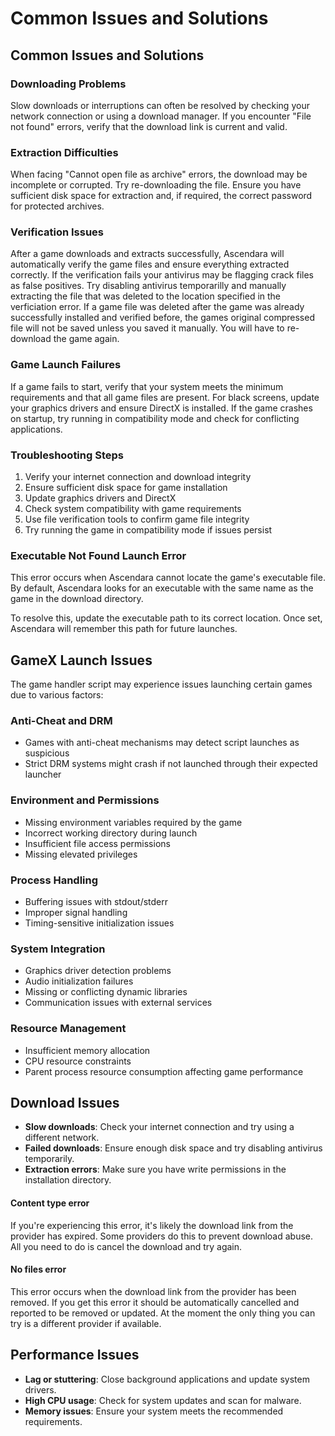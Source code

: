 # Common Issues and Solutions
## Common Issues and Solutions

### Downloading Problems
Slow downloads or interruptions can often be resolved by checking your network connection or using a download manager. If you encounter "File not found" errors, verify that the download link is current and valid.

### Extraction Difficulties
When facing "Cannot open file as archive" errors, the download may be incomplete or corrupted. Try re-downloading the file. Ensure you have sufficient disk space for extraction and, if required, the correct password for protected archives.

### Verification Issues
After a game downloads and extracts successfully, Ascendara will automatically verify the game files and ensure everything extracted correctly. If the verification fails your antivirus may be flagging crack files as false positives. Try disabling antivirus temporarilly and manually extracting the file that was deleted to the location specified in the verficiation error. If a game file was deleted after the game was already successfully installed and verified before, the games original compressed file will not be saved unless you saved it manually. You will have to re-download the game again.

### Game Launch Failures
If a game fails to start, verify that your system meets the minimum requirements and that all game files are present. For black screens, update your graphics drivers and ensure DirectX is installed. If the game crashes on startup, try running in compatibility mode and check for conflicting applications.

### Troubleshooting Steps
1. Verify your internet connection and download integrity
2. Ensure sufficient disk space for game installation
3. Update graphics drivers and DirectX
4. Check system compatibility with game requirements
5. Use file verification tools to confirm game file integrity
6. Try running the game in compatibility mode if issues persist

### Executable Not Found Launch Error
This error occurs when Ascendara cannot locate the game's executable file. By default, Ascendara looks for an executable with the same name as the game in the download directory.

To resolve this, update the executable path to its correct location. Once set, Ascendara will remember this path for future launches.

## GameX Launch Issues
The game handler script may experience issues launching certain games due to various factors:

### Anti-Cheat and DRM
- Games with anti-cheat mechanisms may detect script launches as suspicious
- Strict DRM systems might crash if not launched through their expected launcher

### Environment and Permissions
- Missing environment variables required by the game
- Incorrect working directory during launch
- Insufficient file access permissions
- Missing elevated privileges

### Process Handling
- Buffering issues with stdout/stderr
- Improper signal handling
- Timing-sensitive initialization issues

### System Integration
- Graphics driver detection problems
- Audio initialization failures
- Missing or conflicting dynamic libraries
- Communication issues with external services

### Resource Management
- Insufficient memory allocation
- CPU resource constraints
- Parent process resource consumption affecting game performance

## Download Issues
- **Slow downloads**: Check your internet connection and try using a different network.
- **Failed downloads**: Ensure enough disk space and try disabling antivirus temporarily.
- **Extraction errors**: Make sure you have write permissions in the installation directory.

#### Content type error
If you're experiencing this error, it's likely the download link from the provider has expired. Some providers do this
to prevent download abuse. All you need to do is cancel the download and try again.

#### No files error
This error occurs when the download link from the provider has been removed. If you get this error it should be automatically
cancelled and reported to be removed or updated. At the moment the only thing you can try is a different provider if available.

## Performance Issues
- **Lag or stuttering**: Close background applications and update system drivers.
- **High CPU usage**: Check for system updates and scan for malware.
- **Memory issues**: Ensure your system meets the recommended requirements.